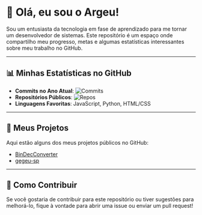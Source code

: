 # 👋 Olá, eu sou o Argeu!

Sou um entusiasta da tecnologia em fase de aprendizado para me tornar um desenvolvedor de sistemas. Este repositório é um espaço onde compartilho meu progresso, metas e algumas estatísticas interessantes sobre meu trabalho no GitHub.

---

## 📊 Minhas Estatísticas no GitHub

- **Commits no Ano Atual**: ![Commits](https://img.shields.io/badge/Commits-11-blue)
- **Repositórios Públicos**: ![Repos](https://img.shields.io/badge/Repos-2-green)
- **Linguagens Favoritas**: JavaScript, Python, HTML/CSS

---

## 🚀 Meus Projetos

Aqui estão alguns dos meus projetos públicos no GitHub:

<!-- PROJECTS_START -->
- [BinDecConverter](https://github.com/Gegeu-sp/BinDecConverter)
- [gegeu-sp](https://github.com/Gegeu-sp/gegeu-sp)
<!-- PROJECTS_END -->

---

## 🤝 Como Contribuir

Se você gostaria de contribuir para este repositório ou tiver sugestões para melhorá-lo, fique à vontade para abrir uma issue ou enviar um pull request!

